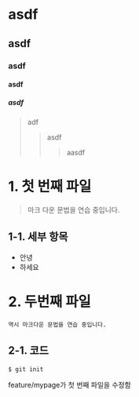 # asdf
## asdf
### asdf
#### asdf
##### asdf
> adf
>   >asdf
>   >   >aasdf


 # 1. 첫 번째 파일
> 마크 다운 문법을 연습 중입니다.

## 1-1. 세부 항목
* 안녕
* 하세요

# 2. 두번째 파일
    역시 마크다운 문법을 연습 중입니다.

## 2-1. 코드
```
$ git init
```
feature/mypage가 첫 번째 파일을 수정함